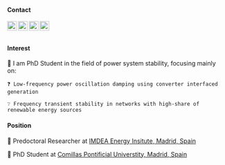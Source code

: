 #### Contact
<a target="_blank" href="https://www.linkedin.com/in/njegosjankovic/">
  <img align="left" alt="LinkdeIN" width="22px" src="https://cdn.jsdelivr.net/npm/simple-icons@v3/icons/linkedin.svg" />
</a>

<a target="_blank" href="mailto:jankovicnjegos93@gmail.com">
  <img align="left" alt="Gmail" width="22px" src="https://cdn.jsdelivr.net/npm/simple-icons@v3/icons/gmail.svg" />
</a>
<a target="_blank" href="https://www.researchgate.net/profile/Njegos-Jankovic">
  <img align="left" alt="RGate" width="22px" src="https://cdn.jsdelivr.net/npm/simple-icons@v3/icons/researchgate.svg" />
</a>
<a target="_blank" href="https://scholar.google.com/citations?user=lokM_JMAAAAJ&hl=en">
  <img align="left" alt="Gscholar" width="22px" src="https://cdn.jsdelivr.net/npm/simple-icons@v3/icons/googlescholar.svg" />
</a>
<br />
<br />

#### Interest
👋 I am PhD Student in the field of power system stability, focusing mainly on:

    ❓ Low-frequency power oscillation damping using converter interfaced generation

    ❔ Frequency transient stability in networks with high-share of renewable energy sources

#### Position

🏢 Predoctoral Researcher at [IMDEA Energy Insitute, Madrid, Spain](https://energia.imdea.org/en/investigacion-unidades-de-sistemas-electricos/)

🏫 PhD Student at [Comillas Pontificial Universtity, Madrid, Spain](https://www.icai.comillas.edu/en/doctorado/dee-en)


<!---
NjegosJankovic/NjegosJankovic is a ✨ special ✨ repository because its `README.md` (this file) appears on your GitHub profile.
You can click the Preview link to take a look at your changes.
--->
